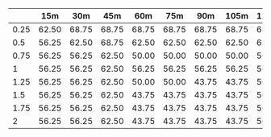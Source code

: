 | | 15m | 30m | 45m | 60m | 75m | 90m | 105m | 120m | 
| ---- | ------- | ------- | ------- | ------- | ------- | ------- | ------- | ------- |
| 0.25 |  62.50  |  68.75  |  68.75  |  68.75  |  68.75  |  68.75  |  68.75  |  68.75  | 
| 0.5 |  56.25  |  62.50  |  68.75  |  62.50  |  62.50  |  62.50  |  62.50  |  62.50  | 
| 0.75 |  56.25  |  56.25  |  62.50  |  50.00  |  50.00  |  50.00  |  50.00  |  50.00  | 
| 1 |  56.25  |  56.25  |  62.50  |  56.25  |  56.25  |  56.25  |  56.25  |  56.25  | 
| 1.25 |  56.25  |  56.25  |  62.50  |  50.00  |  50.00  |  43.75  |  43.75  |  50.00  | 
| 1.5 |  56.25  |  56.25  |  62.50  |  43.75  |  43.75  |  43.75  |  43.75  |  50.00  | 
| 1.75 |  56.25  |  56.25  |  62.50  |  43.75  |  43.75  |  43.75  |  43.75  |  50.00  | 
| 2 |  56.25  |  56.25  |  62.50  |  43.75  |  43.75  |  43.75  |  43.75  |  50.00  | 
